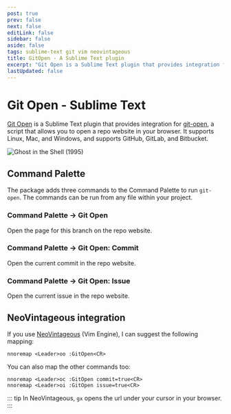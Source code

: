 ```yaml
---
post: true
prev: false
next: false
editLink: false
sidebar: false
aside: false
tags: sublime-text git vim neovintageous
title: GitOpen - A Sublime Text plugin
excerpt: "Git Open is a Sublime Text plugin that provides integration for git-open, a script that allows you to open a repo website in your browser. It supports Linux, Mac, and Windows, and supports GitHub, GitLab, and Bitbucket."
lastUpdated: false
---
```


# Git Open - Sublime Text

[Git Open](https://github.com/gerardroche/sublime-git-open) is a Sublime Text plugin that provides integration for [git-open](/2023/06/08/git-open-a-shell-script/), a script that allows you to open a repo website in your browser. It supports Linux, Mac, and Windows, and supports GitHub, GitLab, and Bitbucket.

![Ghost in the Shell (1995)](/assets/images/ghost-in-the-shell-2.webp)

## Command Palette

The package adds three commands to the Command Palette to run `git-open`. The commands can be run from any file within your project.

### Command Palette → Git Open

Open the page for this branch on the repo website.

### Command Palette → Git Open: Commit

Open the current commit in the repo website.

### Command Palette → Git Open: Issue

Open the current issue in the repo website.

## NeoVintageous integration

If you use [NeoVintageous](https://github.com/NeoVintageous/NeoVintageous) (Vim Engine), I can suggest the following mapping:

```vim
nnoremap <Leader>oo :GitOpen<CR>
```

You can also map the other commands too:

```vim
nnoremap <Leader>oc :GitOpen commit=true<CR>
nnoremap <Leader>oi :GitOpen issue=true<CR>
```

::: tip
In NeoVintageous, `gx` opens the url under your cursor in your browser.
:::
